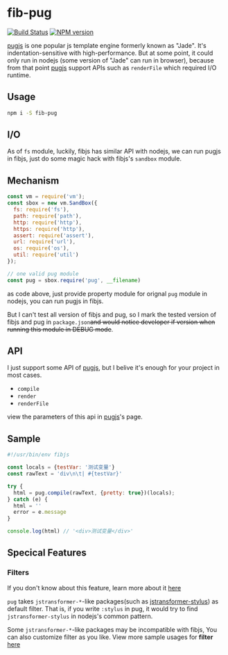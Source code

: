 # fib-pug

[![Build Status](https://travis-ci.org/richardo2016/fib-pug.svg?branch=master)](https://travis-ci.org/richardo2016/fib-pug)
[![NPM version](https://img.shields.io/npm/v/fib-pug.svg)](https://www.npmjs.org/package/fib-pug)


[pugjs]:https://github.com/pugjs/pug
[semver]:https://www.npmjs.com/package/semver

[pugjs] is one popular js template engine formerly known as "Jade". It's indentation-sensitive with high-performance. But at some point, it could only run in nodejs (some version of "Jade" can run in browser), because from that point [pugjs] support APIs such as `renderFile` which required I/O runtime.

## Usage
```bash
npm i -S fib-pug
```

## I/O
As of `fs` module, luckily, fibjs has similar API with nodejs, we can run pugjs in fibjs, just do some magic hack with fibjs's `sandbox` module.

## Mechanism
```javascript
const vm = require('vm');
const sbox = new vm.SandBox({
  fs: require('fs'),
  path: require('path'),
  http: require('http'),
  https: require('http'),
  assert: require('assert'),
  url: require('url'),
  os: require('os'),
  util: require('util')
});

// one valid pug module
const pug = sbox.require('pug', __filename)
```

as code above, just provide property module for orignal `pug` module in nodejs, you can run pugjs in fibjs.

But I can't test all version of fibjs and pug, so I mark the tested version of fibjs and pug in `package.json`<del>and would notice developer if version when running this module in DEBUG mode</del>.

## API

I just support some API of [pugjs], but I belive it's enough for your project in most cases.

- `compile`
- `render`
- `renderFile`

view the parameters of this api in [pugjs]'s page.

## Sample

```javascript
#!/usr/bin/env fibjs

const locals = {testVar: '测试变量'}
const rawText = 'div\n\t| #{testVar}'

try {
  html = pug.compile(rawText, {pretty: true})(locals);
} catch (e) {
  html = ''
  error = e.message
}

console.log(html) // '<div>测试变量</div>'
```

## Specical Features

### Filters
[jstransformer-stylus]:https://www.npmjs.com/package/jstransformer-stylus
[jstransformer-typescript]:https://www.npmjs.com/package/jstransformer-typescript

If you don't know about this feature, learn more about it [here](https://pugjs.org/language/filters.html)

`pug` takes `jstransformer-*`-like packages(such as [jstransformer-stylus]) as default filter. That is, if you write `:stylus` in pug, it would try to find `jstransformer-stylus` in nodejs's common pattern.

Some `jstransformer-*`-like packages may be incompatible with fibjs, You can also customize filter as you like. View more sample usages for **filter** [here](/test/filters)
